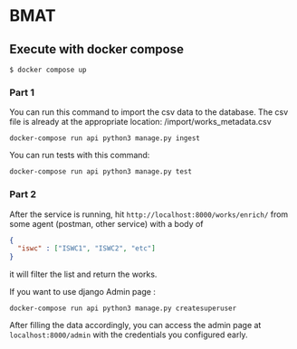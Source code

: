 # BMAT


## Execute with docker compose

```
$ docker compose up
```

### Part 1
You can run this command to import the csv data to the database.
The csv file is already at the appropriate location: /import/works_metadata.csv
```
docker-compose run api python3 manage.py ingest
```

You can run tests with this command:
```
docker-compose run api python3 manage.py test
```

### Part 2

After the service is running, hit ```http://localhost:8000/works/enrich/```
from some agent (postman, other service) with a body of
```json
{
  "iswc" : ["ISWC1", "ISWC2", "etc"] 
}
```
it will filter the list and return the works.

If you want to use django Admin page :
```
docker-compose run api python3 manage.py createsuperuser 
```
After filling the data accordingly, you can access the admin page at ```localhost:8000/admin```
with the credentials you configured early.
